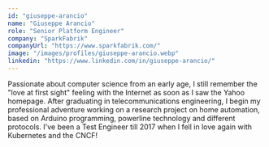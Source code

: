```yaml
---
id: "giuseppe-arancio"
name: "Giuseppe Arancio"
role: "Senior Platform Engineer"
company: "SparkFabrik"
companyUrl: "https://www.sparkfabrik.com/"
image: "/images/profiles/giuseppe-arancio.webp"
linkedin: "https://www.linkedin.com/in/giuseppe-arancio/"
---
```


Passionate about computer science from an early age, I still remember the "love at first sight" feeling with the Internet as soon as I saw the Yahoo homepage. After graduating in telecommunications engineering, I begin my professional adventure working on a research project on home automation, based on Arduino programming, powerline technology and different protocols. I've been a Test Engineer till 2017 when I fell in love again with Kubernetes and the CNCF!
